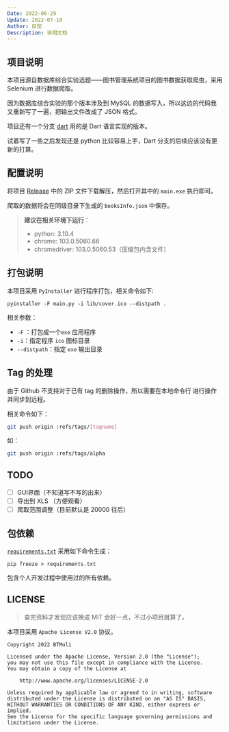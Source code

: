 ```yaml
---
Date: 2022-06-29
Update: 2022-07-10
Author: 目棃
Description: 说明文档
---
```


## 项目说明

本项目源自数据库综合实验选题——图书管理系统项目的图书数据获取爬虫，采用 Selenium 进行数据爬取。

因为数据库综合实验的那个版本涉及到 MySQL 的数据写入，所以这边的代码我又重新写了一遍，把输出文件改成了 JSON 格式。

项目还有一个分支 [dart](https://github.com/BTMUli/HNULibSpider/tree/dart) 用的是 Dart 语言实现的版本。

试着写了一些之后发现还是 python 比较容易上手，Dart 分支的后续应该没有更新的打算。

## 配置说明

将项目 [Release](https://github.com/BTMuli/HNULibSpider/releases) 中的 ZIP 文件下载解压，然后打开其中的 `main.exe` 执行即可。

爬取的数据将会在同级目录下生成的 `booksInfo.json` 中保存。

> **建议在相关环境下运行**：
>
> + python: 3.10.4
> + chrome: 103.0.5060.66
> + chromedriver: 103.0.5060.53（压缩包内含文件）

## 打包说明

本项目采用 `PyInstaller` 进行程序打包，相关命令如下:

```shell
pyinstaller -F main.py -i lib/cover.ico --distpath .
```

相关参数：

+ `-F` ：打包成一个`exe` 应用程序
+ `-i`：指定程序 `ico` 图标目录
+ `--distpath`：指定 `exe` 输出目录

## Tag 的处理

由于 Github 不支持对于已有 tag  的删除操作，所以需要在本地命令行 进行操作并同步到远程。

相关命令如下：

```sh
git push origin :refs/tags/[tagname]
```

如：

```sh
git push origin :refs/tags/alpha
```

## TODO

- [ ] GUI界面（不知道写不写的出来）
- [ ] 导出到 XLS （方便观看）
- [ ] 爬取范围调整（目前默认是 20000 往后）

## 包依赖

[`requirements.txt`](requirements.txt) 采用如下命令生成：

```shell
pip freeze > requirements.txt
```

包含个人开发过程中使用过的所有依赖。

## LICENSE

> 查完资料才发现应该换成 MIT 会好一点，不过小项目就算了。

本项目采用 `Apache License V2.0` 协议。

```text
Copyright 2022 BTMuli

Licensed under the Apache License, Version 2.0 (the "License");
you may not use this file except in compliance with the License.
You may obtain a copy of the License at

    http://www.apache.org/licenses/LICENSE-2.0

Unless required by applicable law or agreed to in writing, software
distributed under the License is distributed on an "AS IS" BASIS,
WITHOUT WARRANTIES OR CONDITIONS OF ANY KIND, either express or implied.
See the License for the specific language governing permissions and
limitations under the License.
```